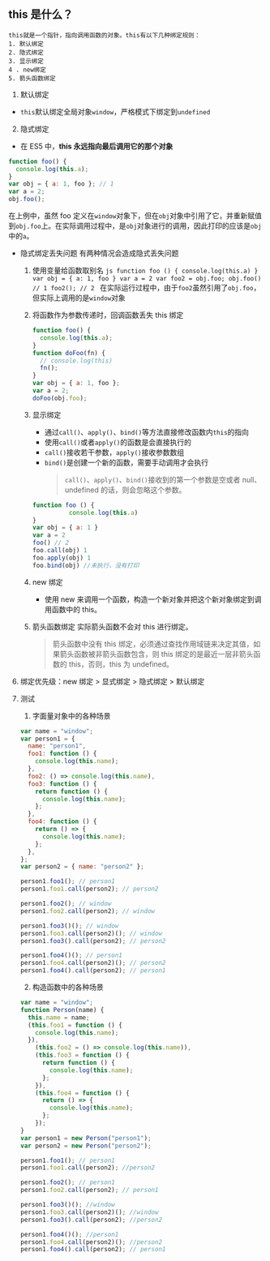 ## this 是什么？

    this就是一个指针，指向调用函数的对象。this有以下几种绑定规则：
    1. 默认绑定
    2. 隐式绑定
    3. 显示绑定
    4 . new绑定
    5. 箭头函数绑定

1. 默认绑定

- `this`默认绑定全局对象`window`，严格模式下绑定到`undefined`

2. 隐式绑定

- 在 ES5 中，**this 永远指向最后调用它的那个对象**

```js
function foo() {
  console.log(this.a);
}
var obj = { a: 1, foo }; // 1
var a = 2;
obj.foo();
```

在上例中，虽然 foo 定义在`window`对象下，但在`obj`对象中引用了它，并重新赋值到`obj.foo`上。在实际调用过程中，是`obj`对象进行的调用，因此打印的应该是`obj`中的`a`。

- 隐式绑定丢失问题
  有两种情况会造成隐式丢失问题

  1. 使用变量给函数取别名
     `js function foo () { console.log(this.a) } var obj = { a: 1, foo } var a = 2 var foo2 = obj.foo; obj.foo() // 1 foo2(); // 2 `
     在实际运行过程中，由于`foo2`虽然引用了`obj.foo`，但实际上调用的是`window`对象
  2. 将函数作为参数传递时，回调函数丢失 this 绑定

     ```js
     function foo() {
       console.log(this.a);
     }
     function doFoo(fn) {
       // console.log(this)
       fn();
     }
     var obj = { a: 1, foo };
     var a = 2;
     doFoo(obj.foo);
     ```

  3. 显示绑定

     - 通过`call()`、`apply()`、`bind()`等方法直接修改函数内`this`的指向
     - 使用`call()`或者`apply()`的函数是会直接执行的
     - `call()`接收若干参数，`apply()`接收参数数组
     - `bind()`是创建一个新的函数，需要手动调用才会执行
       > `call()`、`apply()`、`bind()`接收到的第一个参数是空或者 null、undefined 的话，则会忽略这个参数。

     ```js
     function foo () {
               console.log(this.a)
     }
     var obj = { a: 1 }
     var a = 2
     foo() // 2
     foo.call(obj) 1
     foo.apply(obj) 1
     foo.bind(obj) //未执行，没有打印
     ```

  4. new 绑定

     - 使用 new 来调用一个函数，构造一个新对象并把这个新对象绑定到调用函数中的 this。

  5. 箭头函数绑定
     实际箭头函数不会对 this 进行绑定。
     > 箭头函数中没有 this 绑定，必须通过查找作用域链来决定其值，如果箭头函数被非箭头函数包含，则 this 绑定的是最近一层非箭头函数的 this，否则，this 为 undefined。

6. 绑定优先级：new 绑定 > 显式绑定 > 隐式绑定 > 默认绑定
7. 测试

   1. 字面量对象中的各种场景

   ```js
   var name = "window";
   var person1 = {
     name: "person1",
     foo1: function () {
       console.log(this.name);
     },
     foo2: () => console.log(this.name),
     foo3: function () {
       return function () {
         console.log(this.name);
       };
     },
     foo4: function () {
       return () => {
         console.log(this.name);
       };
     },
   };
   var person2 = { name: "person2" };

   person1.foo1(); // person1
   person1.foo1.call(person2); // person2

   person1.foo2(); // window
   person1.foo2.call(person2); // window

   person1.foo3()(); // window
   person1.foo3.call(person2)(); // window
   person1.foo3().call(person2); // person2

   person1.foo4()(); // person1
   person1.foo4.call(person2)(); // person2
   person1.foo4().call(person2); // person1
   ```

   2. 构造函数中的各种场景

   ```js
   var name = "window";
   function Person(name) {
     this.name = name;
     (this.foo1 = function () {
       console.log(this.name);
     }),
       (this.foo2 = () => console.log(this.name)),
       (this.foo3 = function () {
         return function () {
           console.log(this.name);
         };
       }),
       (this.foo4 = function () {
         return () => {
           console.log(this.name);
         };
       });
   }
   var person1 = new Person("person1");
   var person2 = new Person("person2");

   person1.foo1(); // person1
   person1.foo1.call(person2); //person2

   person1.foo2(); // person1
   person1.foo2.call(person2); // person1

   person1.foo3()(); //window
   person1.foo3.call(person2)(); //window
   person1.foo3().call(person2); //person2

   person1.foo4()(); //person1
   person1.foo4.call(person2)(); //person2
   person1.foo4().call(person2); // person1
   ```
